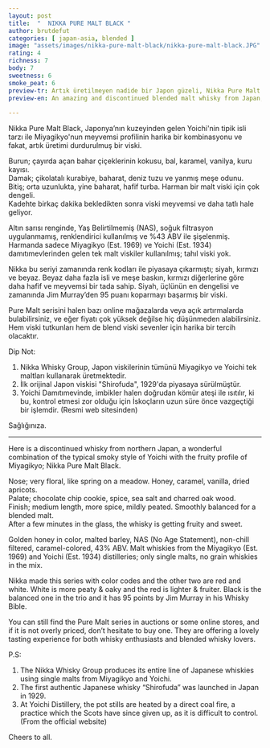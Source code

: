 ```yaml
---
layout: post
title:  "  NIKKA PURE MALT BLACK "
author: brutdefut
categories: [ japan-asia, blended ]
image: "assets/images/nikka-pure-malt-black/nikka-pure-malt-black.JPG"
rating: 4
richness: 7
body: 7
sweetness: 6
smoke_peat: 6
preview-tr: Artık üretilmeyen nadide bir Japon güzeli, Nikka Pure Malt Black.                        
preview-en: An amazing and discontinued blended malt whisky from Japan, Nikka Pure Malt Black.
                 
---
```


Nikka Pure Malt Black, Japonya’nın kuzeyinden gelen Yoichi'nin tipik isli tarzı ile Miyagikyo'nun meyvemsi profilinin harika bir kombinasyonu ve fakat, artık üretimi durdurulmuş bir viski.   

Burun; çayırda açan bahar çiçeklerinin kokusu, bal, karamel, vanilya, kuru kayısı.  
Damak; çikolatalı kurabiye, baharat, deniz tuzu ve yanmış meşe odunu.     
Bitiş; orta uzunlukta, yine baharat, hafif turba. Harman bir malt viski için çok dengeli.     
Kadehte birkaç dakika bekledikten sonra viski meyvemsi ve daha tatlı hale geliyor.  

Altın sarısı renginde, Yaş Belirtilmemiş (NAS), soğuk filtrasyon uygulanmamış, renklendirici kullanılmış ve %43 ABV ile şişelenmiş. Harmanda sadece Miyagikyo (Est. 1969) ve Yoichi (Est. 1934) damıtımevlerinden gelen tek malt viskiler kullanılmış; tahıl viski yok.  

Nikka bu seriyi zamanında renk kodları ile piyasaya çıkarmıştı; siyah, kırmızı ve beyaz. Beyaz daha fazla isli ve meşe baskın, kırmızı diğerlerine göre daha hafif ve meyvemsi bir tada sahip. Siyah, üçlünün en dengelisi ve zamanında Jim Murray’den 95 puanı koparmayı başarmış bir viski.    

Pure Malt serisini halen bazı online mağazalarda veya açık artırmalarda bulabilirsiniz, ve eğer fiyatı çok yüksek değilse hiç düşünmeden alabilirsiniz. Hem viski tutkunları hem de blend viski sevenler için harika bir tercih olacaktır.  

Dip Not:  
1. Nikka Whisky Group, Japon viskilerinin tümünü Miyagikyo ve Yoichi tek maltları kullanarak üretmektedir.   
2. İlk orijinal Japon viskisi "Shirofuda", 1929'da piyasaya sürülmüştür.  
3. Yoichi Damıtımevinde, imbikler halen doğrudan kömür ateşi ile ısıtılır, ki bu, kontrol etmesi zor olduğu için İskoçların uzun süre önce vazgeçtiği bir işlemdir. (Resmi web sitesinden)   

Sağlığınıza.                 
   
-----------------------------------------------

<p id="english"></p>

Here is a discontinued whisky from northern Japan, a wonderful combination of the typical smoky style of Yoichi with the fruity profile of Miyagikyo; Nikka Pure Malt Black.  

Nose; very floral, like spring on a meadow. Honey, caramel, vanilla, dried apricots.  
Palate; chocolate chip cookie, spice, sea salt and charred oak wood.   
Finish; medium length, more spice, mildly peated. Smoothly balanced for a blended malt.  
After a few minutes in the glass, the whisky is getting fruity and sweet.  

Golden honey in color, malted barley, NAS (No Age Statement), non-chill filtered, caramel-colored, 43% ABV. Malt whiskies from the Miyagikyo (Est. 1969) and Yoichi (Est. 1934) distilleries; only single malts, no grain whiskies in the mix.    

Nikka made this series with color codes and the other two are red and white. White is more peaty & oaky and the red is lighter & fruiter. Black is the balanced one in the trio and it has 95 points by Jim Murray in his Whisky Bible.  

You can still find the Pure Malt series in auctions or some online stores, and if it is not overly priced, don’t hesitate to buy one. They are offering a lovely tasting experience for both whisky enthusiasts and blended whisky lovers.    

P.S: 
1. The Nikka Whisky Group produces its entire line of Japanese whiskies using single malts from Miyagikyo and Yoichi.  
2. The first authentic Japanese whisky “Shirofuda” was launched in Japan in 1929.  
3. At Yoichi Distillery, the pot stills are heated by a direct coal fire, a practice which the Scots have since given up, as it is difficult to control. (From the official website)  
 
Cheers to all.  

  
